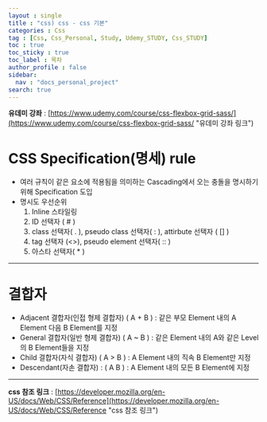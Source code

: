 ```yaml
---
layout : single
title : "css) css - css 기본"
categories : Css
tag : [Css, Css_Personal, Study, Udemy_STUDY, Css_STUDY]
toc : true
toc_sticky : true
toc_label : 목차
author_profile : false
sidebar:
  nav : "docs_personal_project"
search: true
---
```


**유데미 강좌** : [https://www.udemy.com/course/css-flexbox-grid-sass/](https://www.udemy.com/course/css-flexbox-grid-sass/ "유데미 강좌 링크")

# CSS Specification(명세) rule
- 여러 규칙이 같은 요소에 적용됨을 의미하는 Cascading에서 오는 충돌을 명시하기 위해 Specification 도입
- 명시도 우선순위
  1. Inline 스타일링
  2. ID 선택자 ( # )
  3. class 선택자( . ), pseudo class 선택자( : ), attirbute 선택자 ( [] )
  4. tag 선택자 (<>), pseudo element 선택자( :: )
  5. 아스타 선택자( * )
---

# 결합자
- Adjacent 결합자(인접 형제 결합자) ( A + B ) : 같은 부모 Element 내의 A Element 다음 B Element를 지정
- General 결합자(일반 형제 결합자) ( A ~ B ) : 같은 Element 내의 A와 같은 Level의 B Element들을 지정
- Child 결합자(자식 결합자) ( A > B ) : A Element 내의 직속 B Element만 지정
- Descendant(자손 결합자) : ( A B ) : A Element 내의 모든 B Element에 지정
---

**css 참조 링크** : [https://developer.mozilla.org/en-US/docs/Web/CSS/Reference](https://developer.mozilla.org/en-US/docs/Web/CSS/Reference "css 참조 링크")